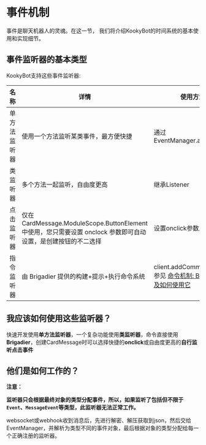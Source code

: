 # 事件机制

事件是聊天机器人的灵魂。在这一节， 我们将介绍KookyBot的时间系统的基本使用和实现细节。

## 事件监听器的基本类型

KookyBot支持这些事件监听器:

| 名称 | 详情 | 使用方法 |
|------|------|----------|
| 单方法监听器 | 使用一个方法监听某类事件，最方便快捷 | 通过 EventManager.addListener |
| 类监听器 | 多个方法一起监听，自由度更高 | 继承Listener |
| 点击监听器 | 仅在 CardMessage.ModuleScope.ButtonElement 中使用，您只需要设置 onclock 参数即可自动设置，是创建按钮的不二选择 | 设置onclick参数即可 |
| 指令监听器 | 由 Brigadier 提供的构建+提示+执行命令系统 | client.addCommand<br/>参见 [命令机制: Brigadier 以及如何使用它](../command) |

## 我应该如何使用这些监听器？

快速开发使用**单方法监听器**，一个复杂功能使用**类监听器**，命令直接使用**Brigadier**，创建CardMessage时可以选择快捷的**onclick**或自由度更高的**自行监听点击事件**

## 他们是如何工作的？

**注意：**

**监听器只会根据最终对象的类型分配事件，所以，如果监听了包括但不限于`Event`、`MessageEvent`等类型，此监听器无法正常工作。**

websocket或webhook收到消息后，先进行解密、解压获取到json，然后交给EventManager，并解析为类型不同的事件对象，最后根据对象的类型分配给每一个正确注册的监听器。
